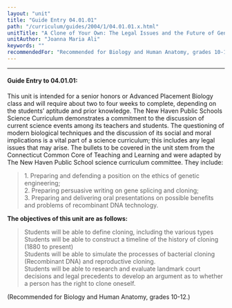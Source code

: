 ```yaml
---
layout: "unit"
title: "Guide Entry 04.01.01"
path: "/curriculum/guides/2004/1/04.01.01.x.html"
unitTitle: "A Clone of Your Own: The Legal Issues and the Future of Genetic Engineering on Humans"
unitAuthor: "Joanna Maria Ali"
keywords: ""
recommendedFor: "Recommended for Biology and Human Anatomy, grades 10-12."
---
```

<body>
<hr/>
<h4>
Guide Entry to 04.01.01:
</h4>
<p>
This unit is intended for a senior honors or Advanced Placement Biology class and will require about two to four weeks to complete, depending on the students’ aptitude and prior knowledge. The New Haven Public Schools Science Curriculum demonstrates a commitment to the discussion of current science events among its teachers and students. The questioning of modern biological techniques and the discussion of its social and moral implications is a vital part of a science curriculum; this includes any legal issues that may arise. The bullets to be covered in the unit stem from the Connecticut Common Core of Teaching and Learning and were adapted by The New Haven Public School science curriculum committee. They include:
</p>
<blockquote>
<dl>
<dt>
1. Preparing and defending a position on the ethics of genetic engineering;
<dt>
2. Preparing persuasive writing on gene splicing and cloning;
<dt>
3. Preparing and delivering oral presentations on possible benefits and problems of recombinant DNA technology.
</dt>
</dt>
</dt>
</dl>
</blockquote>
<p>
<b>
The objectives of this unit are as follows:
</b>
</p>
<blockquote>
<dl>
<dt>
Students will be able to define cloning, including the various types
<dt>
Students will be able to construct a timeline of the history of cloning (1880 to present)
<dt>
Students will be able to simulate the processes of bacterial cloning (Recombinant DNA) and reproductive cloning.
<dt>
Students will be able to research and evaluate landmark court decisions and legal precedents to develop an argument as to whether a person has the right to clone oneself.
</dt>
</dt>
</dt>
</dt>
</dl>
</blockquote>
<p>
(Recommended for Biology and Human Anatomy, grades 10-12.)
</p>
</body>